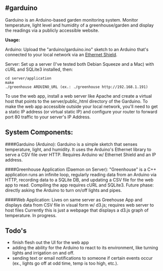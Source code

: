 #garduino
---


Garduino is an Arduino-based garden monitoring system.
Monitor temperature, light level and humidity of a greenhouse/garden
and display the readings via a publicly accessible website.

__Usage:__

Arduino:
Upload the "arduino/garduino.ino" sketch to an Arduino that's connected
to your local network via an [Ethernet Shield](http://arduino.cc/en/Main/ArduinoEthernetShield).

Server:
Set up a server (I've tested both Debian Squeeze and a Mac) with cURL and SQLite3 installed, then:
```git clone https://github.com/ashleyrevlett/garduino.git
cd server/application
make
./greenhouse ARDUINO_URL (ex.: ./greenhouse http://192.168.1.191)
```

To use the web app, install a web server like Apache and create 
a virtual host that points to the server/public_html directory of the Garduino.
To make the web app accessible outside your local network, you'll need to get a static IP
address (or virtual static IP) and configure your router to forward port 80 traffic to 
your server's IP Address.
 
## System Components:

####Garduino (Arduino): 
Garduino is a simple sketch that senses temperature, light, and humidity.
It uses the Arduino's Ethernet library to serve a CSV file over HTTP.
Requires Arduino w/ Ethernet Shield and an IP address.

####Greenhouse Application (Daemon on Server):
"Greenhouse" is a C++ application runs an infinite loop, regularly reading data 
from an Arduino via HTTP, recording data to a SQLite DB, and updating a CSV file for the web app to read.
Compiling the app requires cURL and SQLite3.
Future phase: directly asking the Arduino to turn on/off lights and pipes.

####Web Application:
Lives on same server as Greehouse App and displays data from CSV file
in visual form w/ d3.js; requires web server to host files
Currently this is just a webpage that displays a d3.js graph of temperature. 
In progress.	

## Todo's
* finish flesh out the UI for the web app
* adding the ability for the Arduino to react to its environment, like turning lights and irrigation on and off. 
* sending text or email notifications to someone if certain events occur (ex., lights go off at odd time, temp is too high, etc.).
